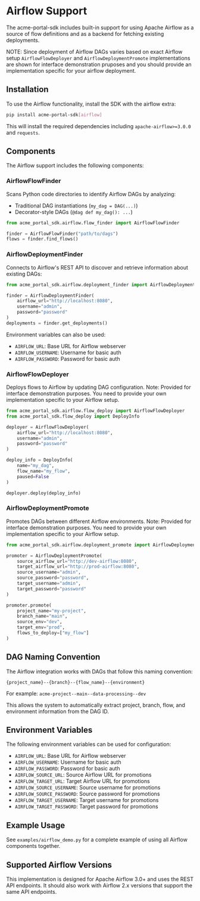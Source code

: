 # Airflow Support

The acme-portal-sdk includes built-in support for using Apache Airflow as a source of flow definitions and as a backend for fetching existing deployments.

NOTE: Since deployment of Airflow DAGs varies based on exact Airflow setup `AirflowFlowDeployer` and `AirflowDeploymentPromote` implementations are shown for interface demonstration pruposes and you should provide an implementation specific for your airflow deployment.

## Installation

To use the Airflow functionality, install the SDK with the airflow extra:

```bash
pip install acme-portal-sdk[airflow]
```

This will install the required dependencies including `apache-airflow>=3.0.0` and `requests`.

## Components

The Airflow support includes the following components:

### AirflowFlowFinder

Scans Python code directories to identify Airflow DAGs by analyzing:
- Traditional DAG instantiations (`my_dag = DAG(...)`)
- Decorator-style DAGs (`@dag def my_dag(): ...`)

```python
from acme_portal_sdk.airflow.flow_finder import AirflowFlowFinder

finder = AirflowFlowFinder("path/to/dags")
flows = finder.find_flows()
```

### AirflowDeploymentFinder

Connects to Airflow's REST API to discover and retrieve information about existing DAGs:

```python
from acme_portal_sdk.airflow.deployment_finder import AirflowDeploymentFinder

finder = AirflowDeploymentFinder(
    airflow_url="http://localhost:8080",
    username="admin",
    password="password"
)
deployments = finder.get_deployments()
```

Environment variables can also be used:
- `AIRFLOW_URL`: Base URL for Airflow webserver
- `AIRFLOW_USERNAME`: Username for basic auth
- `AIRFLOW_PASSWORD`: Password for basic auth

### AirflowFlowDeployer

Deploys flows to Airflow by updating DAG configuration.
Note: Provided for interface demonstration purposes. You need to provide your own implementation specific to your Airflow setup.

```python
from acme_portal_sdk.airflow.flow_deploy import AirflowFlowDeployer
from acme_portal_sdk.flow_deploy import DeployInfo

deployer = AirflowFlowDeployer(
    airflow_url="http://localhost:8080",
    username="admin", 
    password="password"
)

deploy_info = DeployInfo(
    name="my_dag",
    flow_name="my_flow",
    paused=False
)

deployer.deploy(deploy_info)
```

### AirflowDeploymentPromote

Promotes DAGs between different Airflow environments.
Note: Provided for interface demonstration purposes. You need to provide your own implementation specific to your Airflow setup.

```python
from acme_portal_sdk.airflow.deployment_promote import AirflowDeploymentPromote

promoter = AirflowDeploymentPromote(
    source_airflow_url="http://dev-airflow:8080",
    target_airflow_url="http://prod-airflow:8080",
    source_username="admin",
    source_password="password",
    target_username="admin",
    target_password="password"
)

promoter.promote(
    project_name="my-project",
    branch_name="main", 
    source_env="dev",
    target_env="prod",
    flows_to_deploy=["my_flow"]
)
```

## DAG Naming Convention

The Airflow integration works with DAGs that follow this naming convention:

```
{project_name}--{branch}--{flow_name}--{environment}
```

For example: `acme-project--main--data-processing--dev`

This allows the system to automatically extract project, branch, flow, and environment information from the DAG ID.

## Environment Variables

The following environment variables can be used for configuration:

- `AIRFLOW_URL`: Base URL for Airflow webserver
- `AIRFLOW_USERNAME`: Username for basic auth
- `AIRFLOW_PASSWORD`: Password for basic auth
- `AIRFLOW_SOURCE_URL`: Source Airflow URL for promotions
- `AIRFLOW_TARGET_URL`: Target Airflow URL for promotions
- `AIRFLOW_SOURCE_USERNAME`: Source username for promotions
- `AIRFLOW_SOURCE_PASSWORD`: Source password for promotions
- `AIRFLOW_TARGET_USERNAME`: Target username for promotions
- `AIRFLOW_TARGET_PASSWORD`: Target password for promotions

## Example Usage

See `examples/airflow_demo.py` for a complete example of using all Airflow components together.

## Supported Airflow Versions

This implementation is designed for Apache Airflow 3.0+ and uses the REST API endpoints. It should also work with Airflow 2.x versions that support the same API endpoints.